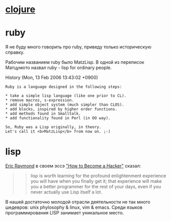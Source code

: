 # [clojure](http://niquola.github.io/clojure-2014-slides)


# ruby 

Я не буду много говорить про ruby, приведу только историческую справку.

Рабочим названием ruby было MatzLisp. В одной из переписок Матцумото
назвал ruby - lisp for ordinary people.

History (Mon, 13 Feb 2006 13:43:02 +0900)

```
Ruby is a language designed in the following steps:

* take a simple lisp language (like one prior to CL).
* remove macros, s-expression.
* add simple object system (much simpler than CLOS).
* add blocks, inspired by higher order functions.
* add methods found in Smalltalk.
* add functionality found in Perl (in OO way).

So, Ruby was a Lisp originally, in theory.
Let's call it <b>MatzLisp</b> from now on. ;-)

```

# lisp

[Eric Raymond](http://ru.wikipedia.org/wiki/%D0%A0%D1%8D%D0%B9%D0%BC%D0%BE%D0%BD%D0%B4,_%D0%AD%D1%80%D0%B8%D0%BA) в своем эссэ ["How to Become a Hacker"](http://www.catb.org/esr/faqs/hacker-howto.html) сказал:

>> lisp is worth learning for the profound enlightenment experience 
>> you will have when you finally get it; that experience 
>> will make you a better programmer for the rest of your days, 
>> even if you never actually use Lisp itself a lot.

В нашей достаточно молодой отрасли деятельности не так много шедевров:
unix phylosophy & linux, vim & emacs. 
Среди языков программирования LISP занимает уникальное место. 
